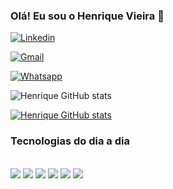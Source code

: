 ### Olá! Eu sou o Henrique Vieira 👋



[![Linkedin](https://img.shields.io/badge/LinkedIn-0077B5?style=for-the-badge&logo=linkedin&logoColor=white)](https://www.linkedin.com/in/henrique-vieira-a373521b0/)

[![Gmail](https://img.shields.io/badge/Gmail-D14836?style=for-the-badge&logo=gmail&logoColor=white)](https://mail.google.com/mail/u/0/?tab=rm&ogbl#inbox)

[![Whatsapp](https://img.shields.io/badge/WhatsApp-25D366?style=for-the-badge&logo=whatsapp&logoColor=white)](https://wa.me/5511985289052)

![Henrique GitHub stats](https://github-readme-stats.vercel.app/api?username=henrique24k&show_icons=true&theme=radical)

[![Henrique GitHub stats](https://github-readme-stats.vercel.app/api/top-langs/?username=henrique24k)](https://github.com/anuraghazra/github-readme-stats)

### Tecnologias do dia a dia

<div style="display: inline_block"><br/>
    <img aling="center" src="https://img.shields.io/badge/HTML-239120?style=for-the-badge&logo=html5&logoColor=white"/>
    <img aling="center" src="https://img.shields.io/badge/.NET-5C2D91?style=for-the-badge&logo=.net&logoColor=white"/>
    <img aling="center" src="https://img.shields.io/badge/JavaScript-F7DF1E?style=for-the-badge&logo=javascript&logoColor=black"/>
    <img aling="center" src="https://img.shields.io/badge/CSS-239120?&style=for-the-badge&logo=css3&logoColor=white"/>
    <img aling="center" src="https://img.shields.io/badge/C%23-239120?style=for-the-badge&logo=c-sharp&logoColor=white"/>
    <img aling="center" src="https://img.shields.io/badge/PHP-777BB4?style=for-the-badge&logo=php&logoColor=white"/>

    

</div>
